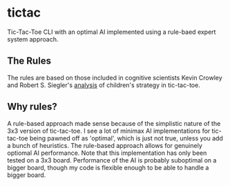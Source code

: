 tictac
======

Tic-Tac-Toe CLI with an optimal AI implemented using a rule-baed expert system approach. 

The Rules
---------

The rules are based on those included in cognitive scientists Kevin Crowley and Robert S. Siegler's [analysis](http://onlinelibrary.wiley.com/doi/10.1207/s15516709cog1704_3/abstract) of children's strategy in tic-tac-toe. 

Why rules?
----------

A rule-based approach made sense because of the simplistic nature of the 3x3 version of tic-tac-toe. I see a lot of minimax AI implementations for tic-tac-toe being pawned off as 'optimal', which is just not true, unless you add a bunch of heuristics. The rule-based approach allows for genuinely optiomal AI performance. Note that this implementation has only been tested on a 3x3 board. Performance of the AI is probably suboptimal on a bigger board, though my code is flexible enough to be able to handle a bigger board.
